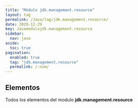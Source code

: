 ```yaml
---
title: "Módulo jdk.management.resource"
layout: tag
permalink: /Java/tag/jdk.management.resource/
date: 2020-12-29
key: Javamodulojdk.management.resource
sidebar: 
  nav: java
aside: 
  toc: true
pagination: 
  enabled: true
  tag: "jdk.management.resource"
  permalink: /:num/
---
```


<h2>Elementos</h2>
Todos los elementos del modulo <strong>jdk.management.resource</strong>
